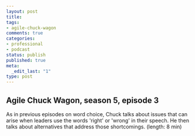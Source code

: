 ```yaml
---
layout: post
title: 
tags:
- agile-chuck-wagon
comments: true
categories:
- professional
- podcast
status: publish
published: true
meta:
  _edit_last: "1"
type: post
---
```


## Agile Chuck Wagon, season 5, episode 3

As in previous episodes on word choice, Chuck talks about issues that can arise when leaders use the words 'right' or 'wrong' in their speech. He then talks about alternatives that address those shortcomings. (length: 8 min)
